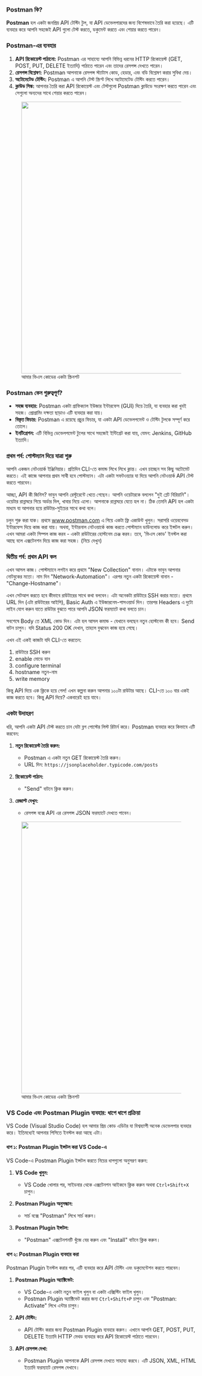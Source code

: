 ### Postman কি?

**Postman** হল একটা জনপ্রিয় API টেস্টিং টুল, যা API ডেভেলপারদের জন্য বিশেষভাবে তৈরি করা হয়েছে। এটি ব্যবহার করে আপনি সহজেই API গুলো টেস্ট করতে, ডকুমেন্ট করতে এবং শেয়ার করতে পারেন। 

### Postman-এর ব্যবহার

1. **API রিকোয়েস্ট পাঠানো:** Postman এর সাহায্যে আপনি বিভিন্ন ধরনের HTTP রিকোয়েস্ট (GET, POST, PUT, DELETE ইত্যাদি) পাঠাতে পারেন এবং তাদের রেসপন্স দেখতে পারেন।
2. **রেসপন্স বিশ্লেষণ:** Postman আপনাকে রেসপন্স স্ট্যাটাস কোড, হেডার, এবং বডি বিশ্লেষণ করার সুবিধা দেয়।
3. **অটোমেটেড টেস্টিং:** Postman এ আপনি টেস্ট স্ক্রিপ্ট লিখে অটোমেটেড টেস্টিং করতে পারেন।
4. **ক্লাউড সিঙ্ক:** আপনার তৈরি করা API রিকোয়েস্ট এবং টেস্টগুলো Postman ক্লাউডে সংরক্ষণ করতে পারেন এবং সেগুলো অন্যদের সাথে শেয়ার করতে পারেন।

<figure>
  <img src="https://aiwithr.github.io/automation/covers/postman.png" width="720" />
  <figcaption>আমার ভিএস কোডের একটা স্ক্রিনশট</figcaption>
</figure>

### Postman কেন গুরুত্বপূর্ণ?

- **সহজ ব্যবহার:** Postman একটা গ্রাফিক্যাল ইউজার ইন্টারফেস (GUI) দিয়ে তৈরি, যা ব্যবহার করা খুবই সহজ। প্রোগ্রামিং দক্ষতা ছাড়াও এটি ব্যবহার করা যায়।
- **বিস্তৃত ফিচার:** Postman এ রয়েছে প্রচুর ফিচার, যা একটা API ডেভেলপমেন্ট ও টেস্টিং টুলকে সম্পূর্ণ করে তোলে।
- **ইনটিগ্রেশন:** এটি বিভিন্ন ডেভেলপমেন্ট টুলের সাথে সহজেই ইন্টিগ্রেট করা যায়, যেমন: Jenkins, GitHub ইত্যাদি।

### প্রথম পর্ব: পোস্টম্যান দিয়ে যাত্রা শুরু

আপনি একজন নেটওয়ার্ক ইঞ্জিনিয়ার। প্রতিদিন CLI-তে কমান্ড লিখে লিখে ক্লান্ত। এখন চাচ্ছেন সব কিছু অটোমেট করতে। এই কাজে আপনার প্রথম সাথী হবে পোস্টম্যান। এটা একটা সফটওয়্যার যা দিয়ে আপনি নেটওয়ার্ক API টেস্ট করতে পারবেন। 

আচ্ছা, API কী জিনিস? ভাবুন আপনি রেস্টুরেন্টে খেতে গেছেন। আপনি ওয়েটারকে বললেন "দুই প্লেট বিরিয়ানি"। ওয়েটার রান্নাঘরে গিয়ে অর্ডার দিল, খাবার নিয়ে এলো। আপনাকে রান্নাঘরে যেতে হল না। ঠিক তেমনি API হল একটা মাধ্যম যা আপনার হয়ে রাউটার-সুইচের সাথে কথা বলে। 

চলুন শুরু করা যাক। প্রথমে www.postman.com এ গিয়ে একটা ফ্রি একাউন্ট খুলুন। সরাসরি ওয়েববেসড ইন্টারফেস দিয়ে কাজ করা যায়। অথবা, ইন্টারনাল নেটওয়ার্কে কাজ করতে পোস্টম্যান ডাউনলোড করে ইন্সটল করুন। এখন আমরা একটা সিম্পল কাজ করব - একটা রাউটারের হোস্টনেম চেঞ্জ করব। তবে, 'ভিএস কোড' ইনস্টল করা আছে বলে এক্সটেনশন দিয়ে কাজ করা সহজ। (নিচে দেখুন)

### দ্বিতীয় পর্ব: প্রথম API কল

এখন আসল কাজ। পোস্টম্যানে লগইন করে প্রথমে "New Collection" বানান। এটাকে ভাবুন আপনার নোটবুকের মতো। নাম দিন "Network-Automation"। এরপর নতুন একটা রিকোয়েস্ট বানান - "Change-Hostname"।

এখন সেটআপ করতে হবে কীভাবে রাউটারের সাথে কথা বলবেন। এটা অনেকটা রাউটারে SSH করার মতো। প্রথমে URL দিন (এটা রাউটারের আইপি), Basic Auth এ ইউজারনেম-পাসওয়ার্ড দিন। তারপর Headers এ দুটো লাইন যোগ করুন যাতে রাউটার বুঝতে পারে আপনি JSON ফরম্যাটে কথা বলতে চান।

সবশেষে Body তে XML কোড দিন। এটা হল আসল কমান্ড - যেখানে বলছেন নতুন হোস্টনেম কী হবে। Send বাটন চাপুন। যদি Status 200 OK দেখান, তাহলে বুঝবেন কাজ হয়ে গেছে। 

এখন এই একই কাজটা যদি CLI-তে করতেন:
1. রাউটারে SSH করুন
2. enable মোডে যান
3. configure terminal
4. hostname নতুন-নাম
5. write memory

কিন্তু API দিয়ে এক ক্লিকে হয়ে গেল! এখন কল্পনা করুন আপনার ১০০টা রাউটার আছে। CLI-তে ১০০ বার একই কাজ করতে হবে। কিন্তু API দিয়ে? একবারেই হয়ে যাবে।

### একটা উদাহরণ

ধরি, আপনি একটা API টেস্ট করতে চান যেটা ব্লগ পোস্টের লিস্ট রিটার্ন করে। Postman ব্যবহার করে কিভাবে এটি করবেন:

1. **নতুন রিকোয়েস্ট তৈরি করুন:**
   - Postman এ একটা নতুন GET রিকোয়েস্ট তৈরি করুন।
   - URL দিন: `https://jsonplaceholder.typicode.com/posts`

2. **রিকোয়েস্ট পাঠান:**
   - "Send" বাটনে ক্লিক করুন।

3. **রেজাল্ট দেখুন:**
   - রেসপন্স বক্সে API এর রেসপন্স JSON ফরম্যাটে দেখতে পাবেন।

<figure>
  <img src="https://aiwithr.github.io/automation/covers/post2.png" width="720" />
  <figcaption>আমার ভিএস কোডের একটা স্ক্রিনশট</figcaption>
</figure>


### VS Code এবং Postman Plugin ব্যবহার: ধাপে ধাপে প্রক্রিয়া

VS Code (Visual Studio Code) হল আমার প্রিয় কোড এডিটর যা বিশ্বব্যাপী অনেক ডেভেলপার ব্যবহার করে। ইতিমধ্যেই আপনার পিসিতে ইনস্টল করা আছে এটা।

#### ধাপ ১: Postman Plugin ইন্সটল করা VS Code-এ
VS Code-এ Postman Plugin ইন্সটল করতে নিচের ধাপগুলো অনুসরণ করুন:

1. **VS Code খুলুন:**
    - VS Code খোলার পর, সাইডবার থেকে এক্সটেনশন আইকনে ক্লিক করুন অথবা `Ctrl+Shift+X` চাপুন।
    
2. **Postman Plugin অনুসন্ধান:**
    - সার্চ বক্সে "Postman" লিখে সার্চ করুন।

3. **Postman Plugin ইন্সটল:**
    - "Postman" এক্সটেনশনটি খুঁজে বের করুন এবং "Install" বাটনে ক্লিক করুন।

#### ধাপ ২: Postman Plugin ব্যবহার করা
Postman Plugin ইনস্টল করার পর, এটি ব্যবহার করে API টেস্টিং এবং ডকুমেন্টেশন করতে পারবেন।

1. **Postman Plugin অ্যাক্টিভেট:**
    - VS Code-এ একটা নতুন ফাইল খুলুন বা একটা এক্সিস্টিং ফাইল খুলুন।
    - Postman Plugin অ্যাক্টিভেট করার জন্য `Ctrl+Shift+P` চাপুন এবং "Postman: Activate" লিখে এন্টার চাপুন।

2. **API টেস্টিং:**
    - API টেস্টিং করার জন্য Postman Plugin ব্যবহার করুন। এখানে আপনি GET, POST, PUT, DELETE ইত্যাদি HTTP মেথড ব্যবহার করে API রিকোয়েস্ট পাঠাতে পারবেন।
    
3. **API রেসপন্স দেখা:**
    - Postman Plugin আপনাকে API রেসপন্স দেখতে সাহায্য করবে। এটি JSON, XML, HTML ইত্যাদি ফরম্যাটে রেসপন্স দেখাবে।
